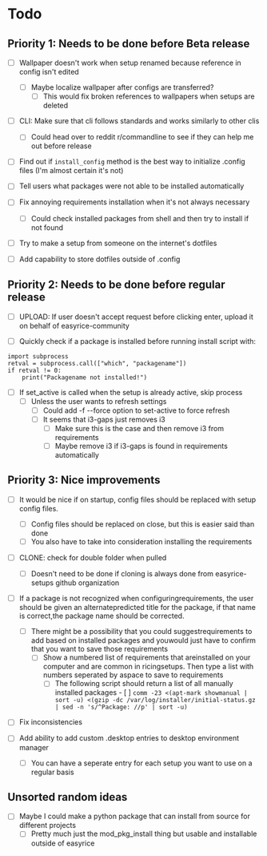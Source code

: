 # Todo

## Priority 1: Needs to be done before Beta release

- [ ] Wallpaper doesn't work when setup renamed because reference in config isn't edited
  - [ ] Maybe localize wallpaper after configs are transferred?
    - [ ] This would fix broken references to wallpapers when setups are deleted

- [ ] CLI: Make sure that cli follows standards and works similarly to other clis
  - [ ] Could head over to reddit r/commandline to see if they can help me out before release

- [ ] Find out if `install_config` method is the best way to initialize .config files (I'm almost certain it's not)

- [ ] Tell users what packages were not able to be installed automatically

- [ ] Fix annoying requirements installation when it's not always necessary
  - [ ] Could check installed packages from shell and then try to install if not found

- [ ] Try to make a setup from someone on the internet's dotfiles

- [ ] Add capability to store dotfiles outside of .config

## Priority 2: Needs to be done before regular release

- [ ] UPLOAD: If user doesn't accept request before clicking enter, upload it on behalf of easyrice-community

- [ ] Quickly check if a package is installed before running install script with:

```
import subprocess
retval = subprocess.call(["which", "packagename"])
if retval != 0:
    print("Packagename not installed!")
```

- [ ] If set_active is called when the setup is already active, skip process
  - [ ] Unless the user wants to refresh settings
    - [ ] Could add -f --force option to set-active to force refresh
    - [ ] It seems that i3-gaps just removes i3
      - [ ] Make sure this is the case and then remove i3 from requirements
      - [ ] Maybe remove i3 if i3-gaps is found in requirements automatically

## Priority 3: Nice improvements

- [ ] It would be nice if on startup, config files should be replaced with setup config files.
  - [ ] Config files should be replaced on close, but this is easier said than done
  - [ ] You also have to take into consideration installing the requirements

- [ ] CLONE: check for double folder when pulled
  - [ ] Doesn't need to be done if cloning is always done from easyrice-setups github organization

- [ ] If a package is not recognized when configuringrequirements, the user should be given an alternatepredicted title for the package, if that name is correct,the package  name should be corrected.
  - [ ] There might be a possibility that you could suggestrequirements to add based on installed packages and youwould just have to confirm that you want to save those requirements
    - [ ] Show a numbered list of requirements that areinstalled on your computer and are common in ricingsetups. Then type a list with numbers seperated by aspace to save to  requirements
      - [ ] The following script should return a list of all manually installed packages
 			  - [ ] `comm -23 <(apt-mark showmanual | sort -u) <(gzip -dc /var/log/installer/initial-status.gz | sed -n 's/^Package: //p' | sort -u)`

- [ ] Fix inconsistencies

- [ ] Add ability to add custom .desktop entries to desktop environment manager
 	- [ ] You can have a seperate entry for each setup you want to use on a regular basis

## Unsorted random ideas

- [ ] Maybe I could make a python package that can install from source for different projects
  - [ ] Pretty much just the mod_pkg_install thing but usable and installable outside of easyrice
